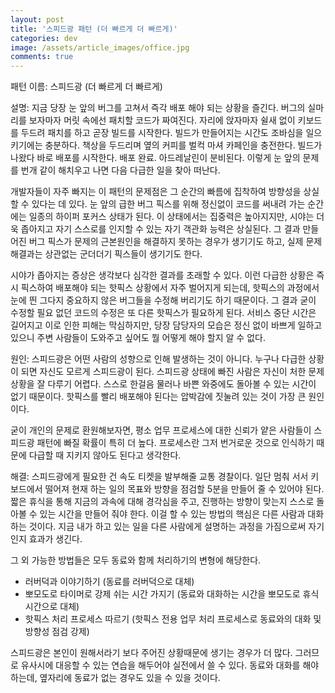 ```yaml
---
layout: post
title: '스피드광 패턴 (더 빠르게 더 빠르게)'
categories: dev
image: /assets/article_images/office.jpg
comments: true
---
```

패턴 이름: 스피드광 (더 빠르게 더 빠르게)

설명:
지금 당장 눈 앞의 버그를 고쳐서 즉각 배포 해야 되는 상황을 즐긴다. 버그의 실마리를 보자마자 머릿 속에선 패치할 코드가 짜여진다. 자리에 앉자마자 쉴새 없이 키보드를 두드려 패치를 하고 곧장 빌드를 시작한다. 빌드가 만들어지는 시간도 조바심을 일으키기에는 충분하다. 책상을 두드리며 옆의 커피를 벌컥 마셔 카페인을 충전한다. 빌드가 나왔다 바로 배포를 시작한다. 배포 완료. 아드레날린이 분비된다. 이렇게 눈 앞의 문제를 번개 같이 해치우고 나면 다음 다급한 일을 찾아 떠난다.

개발자들이 자주 빠지는 이 패턴의 문제점은 그 순간의 빠름에 집착하여 방향성을 상실할 수 있다는 데 있다. 눈 앞의 급한 버그 픽스를 위해 정신없이 코드를 써내려 가는 순간에는 일종의 하이퍼 포커스 상태가 된다. 이 상태에서는 집중력은 높아지지만, 시야는 더욱 좁아지고 자기 스스로를 인지할 수 있는 자기 객관화 능력은 상실된다. 그 결과 만들어진 버그 픽스가 문제의 근본원인을 해결하지 못하는 경우가 생기기도 하고, 실제 문제 해결과는 상관없는 군더더기 픽스들이 생기기도 한다.

시야가 좁아지는 증상은 생각보다 심각한 결과를 초래할 수 있다. 이런 다급한 상황은 즉시 픽스하여 배포해야 되는 핫픽스 상황에서 자주 벌어지게 되는데, 핫픽스의 과정에서 눈에 띈 그다지 중요하지 않은 버그들을 수정해 버리기도 하기 때문이다. 그 결과 굳이 수정할 필요 없던 코드의 수정은 또 다른 핫픽스가 필요하게 된다. 서비스 중단 시간은 길어지고 이로 인한 피해는 막심하지만, 당장 담당자의 모습은 정신 없이 바쁘게 일하고 있으니 주변 사람들이 도와주고 싶어도 뭘 어떻게 해야 할지 알 수 없다. 

원인:
스피드광은 어떤 사람의 성향으로 인해 발생하는 것이 아니다. 누구나 다급한 상황이 되면 자신도 모르게 스피드광이 된다. 스피드광 상태에 빠진 사람은 자신이 처한 문제 상황을 잘 다루기 어렵다. 스스로 한걸음 물러나 바쁜 와중에도 돌아볼 수 있는 시간이 없기 때문이다. 핫픽스를 빨리 배포해야 된다는 압박감에 짓눌려 있는 것이 가장 큰 원인이다.

굳이 개인의 문제로 환원해보자면, 평소 업무 프로세스에 대한 신뢰가 얕은 사람들이 스피드광 패턴에 빠질 확률이 특히 더 높다. 프로세스란 그저 번거로운 것으로 인식하기 때문에 다급할 때 지키지 않아도 된다고 생각한다. 

해결:
스피드광에게 필요한 건 속도 티켓을 발부해줄 교통 경찰이다. 일단 멈춰 서서 키보드에서 떨어져 현재 하는 일의 목표와 방향을 점검할 5분을 만들어 줄 수 있어야 된다. 짧은 휴식을 통해 지금의 과속에 대해 경각심을 주고, 진행하는 방향이 맞는지 스스로 돌아볼 수 있는 시간을 만들어 줘야 한다. 이걸 할 수 있는 방법의 핵심은 다른 사람과 대화하는 것이다. 지금 내가 하고 있는 일을 다른 사람에게 설명하는 과정을 가짐으로써 자기 인지 효과가 생긴다.

그 외 가능한 방법들은 모두 동료와 함께 처리하기의 변형에 해당한다.

* 러버덕과 이야기하기 (동료를 러버덕으로 대체)
* 뽀모도로 타이머로 강제 쉬는 시간 가지기 (동료와 대화하는 시간을 뽀모도로 휴식 시간으로 대체)
* 핫픽스 처리 프로세스 따르기 (핫픽스 전용 업무 처리 프로세스로 동료와의 대화 및 방향성 점검 강제)

스피드광은 본인이 원해서라기 보다 주어진 상황때문에 생기는 경우가 더 많다. 그러므로 유사시에 대응할 수 있는 연습을 해두어야 실전에서 쓸 수 있다. 동료와 대화를 해야 하는데, 옆자리에 동료가 없는 경우도 있을 수 있을 것이다.
